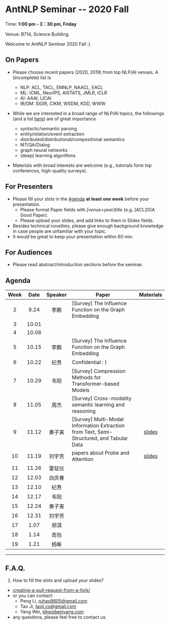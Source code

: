 # AntNLP Seminar -- 2020 Fall

Time: **1:00 pm - 3：30 pm, Friday**

Venue: B714, Science Building.

Welcome to AntNLP Seminar 2020 Fall :)

## On Papers

- Please choose recent papers (2020, 2019) from top NLP/AI venues. A (incomplete) list is
  - NLP: ACL, TACL, EMNLP, NAACL, EACL
  - ML:  ICML, NeurIPS, AISTATS, JMLR, ICLR
  - AI:  AAAI, IJCAI
  - IR/DM: SIGIR, CIKM, WSDM, KDD, WWW

- While we are interested in a broad range of NLP/AI topics, the followings (and a list [here](https://slack-files.com/T22T1UP8Q-FLT6K0WDV-c037db5283)) are of great importance

  - syntactic/semantic parsing
  - entity/relation/event extraction
  - distributed/distributional/compositional semantics
  - MT/QA/Dialog
  - graph neural networks
  - (deep) learning algorithms

- Materials with broad interests are welcome (e.g., tutorials form top conferences, high-quality surveys).

## For Presenters

- Please fill your slots in the [Agenda](#agenda) **at least one week** before your presentation.
  - Please format Paper fields with *[venue+year]title* (e.g. [ACL20]A Good Paper).
  - Please upload your slides, and add links to them in Slides fields.
- Besides technical novelties, please give enough background knowledge in case people are unfamiliar with your topic.
- It would be great to keep your presentation within 60 min.

## For Audiences

- Please read abstract/introduction sections before the seminar.

## Agenda

| Week   | Date | Speaker   | Paper   | Materials |
| :---:  | :---: | :---: | --- | :---: |
| 2      |  9.24 |  李鹏  | [Survey] The Influence Function on the Graph Embedding | |
| 3      |  10.01 |        |  | |
| 4       |  10.08 |        |  ||
| 5      |  10.15 |    李鹏    |  [Survey] The Influence Function on the Graph Embedding   ||
| 6      |  10.22 |    纪焘    |  Confidential : )   ||
| 7      |  10.29  |   韦阳   | [Survey] Compression Methods for Transformer-based Models   ||
| 8      | 11.05   |   周杰   | [Survey] Cross-modality semantic learning and reasoning    ||
| 9      |  11.12    |     黄子寅  | [Survey] Multi-Modal Information Extraction from Text, Semi-Structured, and Tabular Data    |[slides](https://sites.google.com/view/acl-2020-multi-modal-ie)|
| 10      |  11.19    |  刘宇芳    | papers about Probe and Attention   | [slides](https://drive.google.com/file/d/1TXkLzNYi_pAMXcwC5fNqiWh1Kgg485L1/view?usp=sharing)|
| 11      |  11.26    |   雷钲仪    |    ||
| 12     |  12.03  |   白庆春    |    ||
| 13     |  12.10  |  纪焘    |    ||
| 14     |  12.17  |  韦阳    |    ||
| 15     |  12.24  |  黄子寅   |    ||
| 16     |  12.31  |  刘宇芳    |    ||
| 17     |  1.07  |   郑淇   |    ||
| 18     |  1.14  |    高怡   |    ||
| 19     |  1.21  |    杨晰   |    ||


---
## F.A.Q.

1. How to fill the slots and upload your slides?
- [creating-a-pull-request-from-a-fork/](https://help.github.com/articles/creating-a-pull-request-from-a-fork/)
- or you can contact:
  - Peng Li, <ruhao9805@gmail.com>
  - Tao Ji, <taoji.cs@gmail.com>
  - Yang Wei, <i@godweiyang.com>
- any quesitons, please feel free to contact us.
